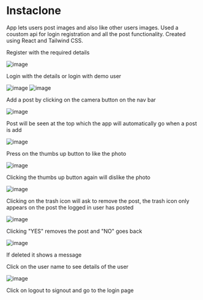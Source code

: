 # Instaclone

App lets users post images and also like other users images. Used a coustom api for login registration and all the post functionality. Created using React and Tailwind CSS.

Register with the required details

![image](https://user-images.githubusercontent.com/122369312/216763228-1ac9e83d-9007-4a28-b84d-a698e9d2e31d.png)

Login with the details or login with demo user

![image](https://user-images.githubusercontent.com/122369312/216763259-bdfb81a5-1280-49b6-9e93-634ab502395b.png)
![image](https://user-images.githubusercontent.com/122369312/216763270-1270f352-8eb0-49ac-96a1-94124d813269.png)

Add a post by clicking on the camera button on the nav bar

![image](https://user-images.githubusercontent.com/122369312/216763348-8eccb1fd-9b28-4a10-be04-57cc354165a2.png)

Post will be seen at the top which the app will automatically go when a post is add

![image](https://user-images.githubusercontent.com/122369312/216763406-e7975e67-090e-4298-8359-cbc0dd1c008f.png)

Press on the thumbs up button to like the photo

![image](https://user-images.githubusercontent.com/122369312/216763440-253b4ea9-46f4-408e-b72b-9856b3a903e6.png)

Clicking the thumbs up button again will dislike the photo

![image](https://user-images.githubusercontent.com/122369312/216763462-7119202d-2074-4a42-8207-6b6d82748bd4.png)

Clicking on the trash icon will ask to remove the post, the trash icon only appears on the post the logged in user has posted

![image](https://user-images.githubusercontent.com/122369312/216763822-f5e36023-b66f-4e96-99e1-02f7a26539bc.png)

Clicking "YES" removes the post and "NO" goes back

![image](https://user-images.githubusercontent.com/122369312/216763867-360a627e-52d5-406b-b3bf-96848aae99ad.png)

If deleted it shows a message

Click on the user name to see details of the user

![image](https://user-images.githubusercontent.com/122369312/216781233-f0ca9c25-518e-4ecd-a5f0-e4bb372ac211.png)

Click on logout to signout and go to the login page
